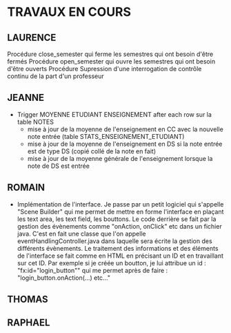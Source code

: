 # TRAVAUX EN COURS



## LAURENCE

Procédure close_semester qui ferme les semestres qui ont besoin d'être fermés
Procédure open_semester qui ouvre les semestres qui ont besoin d'être ouverts
Procédure Supression d'une interrogation de contrôle continu de la part d'un professeur






## JEANNE

- Trigger MOYENNE ETUDIANT ENSEIGNEMENT after each row sur la table NOTES
	- mise à jour de la moyenne de l'enseignement en CC avec la nouvelle note entrée (table STATS_ENSEIGNEMENT_ETUDIANT)
	- mise à jour de la moyenne de l'enseignement en DS si la note entrée est de type DS (copié collé de la note en fait)
	- mise à jour de la moyenne générale de l'enseignement lorsque la note de DS est entrée










## ROMAIN



- Implémentation de l'interface.
Je passe par un petit logiciel qui s'appelle "Scene Builder" qui me permet de mettre en forme l'interface en plaçant les text area, les text field, les bouttons.
Le code derrière se fait par la gestion des évènements comme "onAction, onClick" etc dans un fichier java. C'est en fait une classe que l'on appelle eventHandlingController.java dans laquelle sera écrite la gestion des différents évènements. Le traitement des informations et des éléments de l'interface se fait comme en HTML en précisant un ID et en travaillant sur cet ID. 
Par exemple si je créée un boutton, je lui attribue un id : "fx:id="login_button"" qui me permet après de faire : "login_button.onAction(...) etc..."







## THOMAS










## RAPHAEL













